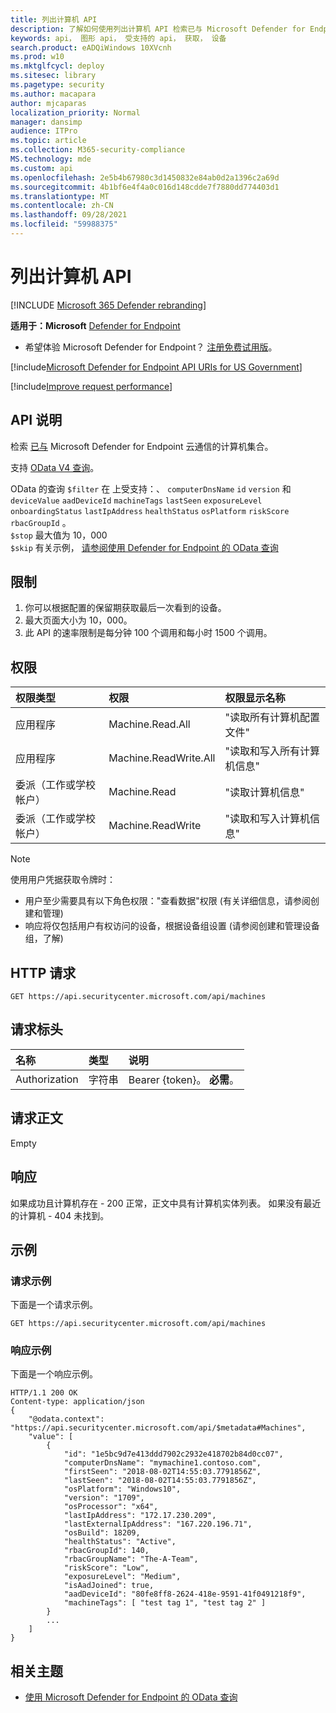 ```yaml
---
title: 列出计算机 API
description: 了解如何使用列出计算机 API 检索已与 Microsoft Defender for Endpoint 云通信的计算机集合。
keywords: api， 图形 api， 受支持的 api， 获取， 设备
search.product: eADQiWindows 10XVcnh
ms.prod: w10
ms.mktglfcycl: deploy
ms.sitesec: library
ms.pagetype: security
ms.author: macapara
author: mjcaparas
localization_priority: Normal
manager: dansimp
audience: ITPro
ms.topic: article
ms.collection: M365-security-compliance
MS.technology: mde
ms.custom: api
ms.openlocfilehash: 2e5b4b67980c3d1450832e84ab0d2a1396c2a69d
ms.sourcegitcommit: 4b1bf6e4f4a0c016d148cdde7f7880dd774403d1
ms.translationtype: MT
ms.contentlocale: zh-CN
ms.lasthandoff: 09/28/2021
ms.locfileid: "59988375"
---
```

# <a name="list-machines-api"></a>列出计算机 API

[!INCLUDE [Microsoft 365 Defender rebranding](../../includes/microsoft-defender.md)]

**适用于：Microsoft** [Defender for Endpoint](https://go.microsoft.com/fwlink/?linkid=2154037)

- 希望体验 Microsoft Defender for Endpoint？ [注册免费试用版](https://signup.microsoft.com/create-account/signup?products=7f379fee-c4f9-4278-b0a1-e4c8c2fcdf7e&ru=https://aka.ms/MDEp2OpenTrial?ocid=docs-wdatp-exposedapis-abovefoldlink)。

[!include[Microsoft Defender for Endpoint API URIs for US Government](../../includes/microsoft-defender-api-usgov.md)]

[!include[Improve request performance](../../includes/improve-request-performance.md)]

## <a name="api-description"></a>API 说明

检索 [已与](machine.md) Microsoft Defender for Endpoint 云通信的计算机集合。

支持 [OData V4 查询](https://www.odata.org/documentation/)。

OData 的查询 `$filter` 在 上受支持：、 `computerDnsName` `id` `version` 和 `deviceValue` `aadDeviceId` `machineTags` `lastSeen` `exposureLevel` `onboardingStatus` `lastIpAddress` `healthStatus` `osPlatform` `riskScore` `rbacGroupId` 。
<br>```$stop``` 最大值为 10，000
<br>```$skip``` 有关示例， [请参阅使用 Defender for Endpoint 的 OData 查询](exposed-apis-odata-samples.md)

## <a name="limitations"></a>限制

1. 你可以根据配置的保留期获取最后一次看到的设备。
2. 最大页面大小为 10，000。
3. 此 API 的速率限制是每分钟 100 个调用和每小时 1500 个调用。 

## <a name="permissions"></a>权限

权限类型|权限|权限显示名称
:---|:---|:---
应用程序|Machine.Read.All|"读取所有计算机配置文件"
应用程序|Machine.ReadWrite.All|"读取和写入所有计算机信息"
委派（工作或学校帐户）|Machine.Read|"读取计算机信息"
委派（工作或学校帐户）|Machine.ReadWrite|"读取和写入计算机信息"

> [!NOTE]
> 使用用户凭据获取令牌时：
>
> - 用户至少需要具有以下角色权限："查看数据"权限 (有关详细信息，请参阅创建和管理) [](user-roles.md)
> - 响应将仅包括用户有权访问的设备，根据设备组设置 (请参阅创建和管理设备组，了解) [](machine-groups.md)

## <a name="http-request"></a>HTTP 请求

```http
GET https://api.securitycenter.microsoft.com/api/machines
```

## <a name="request-headers"></a>请求标头

名称|类型|说明
:---|:---|:---
Authorization|字符串|Bearer {token}。 **必需**。

## <a name="request-body"></a>请求正文

Empty

## <a name="response"></a>响应

如果成功且计算机存在 - 200 正常[](machine.md)，正文中具有计算机实体列表。 如果没有最近的计算机 - 404 未找到。

## <a name="example"></a>示例

### <a name="request-example"></a>请求示例

下面是一个请求示例。

```http
GET https://api.securitycenter.microsoft.com/api/machines
```

### <a name="response-example"></a>响应示例

下面是一个响应示例。

```http
HTTP/1.1 200 OK
Content-type: application/json
{
    "@odata.context": "https://api.securitycenter.microsoft.com/api/$metadata#Machines",
    "value": [
        {
            "id": "1e5bc9d7e413ddd7902c2932e418702b84d0cc07",
            "computerDnsName": "mymachine1.contoso.com",
            "firstSeen": "2018-08-02T14:55:03.7791856Z",
            "lastSeen": "2018-08-02T14:55:03.7791856Z",
            "osPlatform": "Windows10",
            "version": "1709",
            "osProcessor": "x64",
            "lastIpAddress": "172.17.230.209",
            "lastExternalIpAddress": "167.220.196.71",
            "osBuild": 18209,
            "healthStatus": "Active",
            "rbacGroupId": 140,
            "rbacGroupName": "The-A-Team",
            "riskScore": "Low",
            "exposureLevel": "Medium",
            "isAadJoined": true,
            "aadDeviceId": "80fe8ff8-2624-418e-9591-41f0491218f9",
            "machineTags": [ "test tag 1", "test tag 2" ]
        }
        ...
    ]
}
```

## <a name="related-topics"></a>相关主题

- [使用 Microsoft Defender for Endpoint 的 OData 查询](exposed-apis-odata-samples.md)
